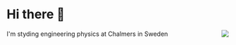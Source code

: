 # Hi there 👋

<a href="https://github-readme-stats.vercel.app/api?username=C4illin&theme=nord&show_icons=true">
  <img align="right" src="https://github-readme-stats.vercel.app/api?username=C4illin&theme=nord&show_icons=true" />
</a>

I'm styding engineering physics at Chalmers in Sweden
